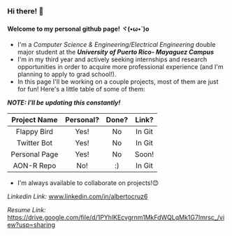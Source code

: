 ### Hi there! 👋
#### Welcome to my personal github page! ヾ(•ω•\`)o
- I'm a _Computer Science & Engineering/Electrical Engineering_ double major student at the _**University of Puerto Rico- Mayaguez Campus**_
- I'm in my third year and actively seeking internships and research opportunities in order to acquire more professional experience (and I'm planning to apply to grad school!).
- In this page I'll be working on a couple projects, most of them are just for fun! Here's a little table of some of them:

***NOTE: I'll be updating this constantly!***

| Project Name | Personal? | Done? | Link?  |
|:------------:|:---------:|:-----:|:------:|
| Flappy Bird  |    Yes!   |   No  | In Git |
| Twitter Bot  |    Yes!   |   No  | In Git |
| Personal Page|    Yes!   |   No  | Soon!  |
| AON-R Repo   |    No!    |   :)  | In Git |

- I'm always available to collaborate on projects!😊

*Linkedin Link:* www.linkedin.com/in/albertocruz6

*Resume Link:* https://drive.google.com/file/d/1PYhlKEcvgrnm1MkFdWQLqMk1G7Imrsc_/view?usp=sharing

<!--
**albertocruz6/albertocruz6** is a ✨ _special_ ✨ repository because its `README.md` (this file) appears on your GitHub profile.

Here are some ideas to get you started:

- 🔭 I’m currently working on ...
- 🌱 I’m currently learning ...
- 👯 I’m looking to collaborate on ...
- 🤔 I’m looking for help with ...
- 💬 Ask me about ...
- 📫 How to reach me: ...
- 😄 Pronouns: ...
- ⚡ Fun fact: ...
-->
